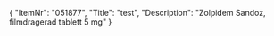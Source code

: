 {
  "ItemNr": "051877",
  "Title": "test",
  "Description": "Zolpidem Sandoz, filmdragerad tablett 5 mg"
}